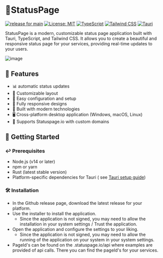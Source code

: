 # 🚦StatusPage

[![release for main](https://github.com/RemcoDewlde/StatusPage/actions/workflows/publish_and_release.yml/badge.svg)](https://github.com/RemcoDewlde/StatusPage/actions/workflows/publish_and_release.yml)
[![License: MIT](https://img.shields.io/badge/License-MIT-red.svg)](https://opensource.org/licenses/MIT)
[![TypeScript](https://img.shields.io/badge/TypeScript-5.4.5-blue)](https://www.typescriptlang.org/)
[![Tailwind CSS](https://img.shields.io/badge/Tailwind_CSS-3.3.4-38B2AC)](https://tailwindcss.com/)
[![Tauri](https://img.shields.io/badge/Tauri-1.6.7-orange)](https://tauri.app/)

StatusPage is a modern, customizable status page application built with Tauri, TypeScript, and Tailwind CSS. It
allows you to create a beautiful and responsive status page for your services, providing real-time updates to your
users.

![image](https://github.com/user-attachments/assets/9fb74b23-eae3-4e90-863c-097e64aa507f)

[//]: # (![StatusPage Screenshot]&#40;/placeholder.svg?height=300&width=600&#41;)

## 🌟 Features

- 📊 automatic status updates
- 🎨 Customizable layout
- 🔧 Easy configuration and setup
- 📱 Fully responsive designs
- 🚀 Built with modern technologies
- 🖥️ Cross-platform desktop application (Windows, macOS, Linux)
- 🛃 Supports Statuspage.io with custom domains

## 🚀 Getting Started

### ↩️ Prerequisites

- Node.js (v14 or later)
- npm or yarn
- Rust (latest stable version)
- Platform-specific dependencies for Tauri (
  see [Tauri setup guide](https://tauri.app/v1/guides/getting-started/prerequisites))


### 🛠️ Installation
- In the Github release page, download the latest release for your platform.
- Use the installer to install the application.
  - Since the application is not signed, you may need to allow the installation in your system settings / Trust the application. 
- Open the application and configure the settings to your liking.
  - Since the application is not signed, you may need to allow the running of the application on your system in your system settings.
- PageId's can be found on the <subdomain>.statuspage.io/api where examples are provided of api calls. There you can find the pageId's for your services.